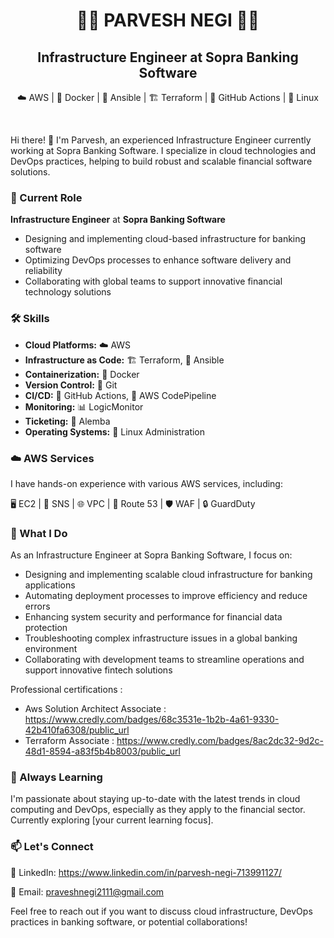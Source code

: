 # <div align="center">👨‍💻 **PARVESH NEGI** 👨‍💻</div>

## <div align="center"> Infrastructure Engineer at Sopra Banking Software </div>

<div align="center">

☁️ AWS | 🐳 Docker | 🔧 Ansible | 🏗️ Terraform | 🐙 GitHub Actions | 🐧 Linux

</div>
<br>

Hi there! 👋 I'm Parvesh, an experienced Infrastructure Engineer currently working at Sopra Banking Software. I specialize in cloud technologies and DevOps practices, helping to build robust and scalable financial software solutions.

### 🏢 Current Role

**Infrastructure Engineer** at **Sopra Banking Software**
- Designing and implementing cloud-based infrastructure for banking software
- Optimizing DevOps processes to enhance software delivery and reliability
- Collaborating with global teams to support innovative financial technology solutions

### 🛠 Skills

- **Cloud Platforms:** ☁️ AWS
- **Infrastructure as Code:** 🏗️ Terraform, 🔧 Ansible
- **Containerization:** 🐳 Docker
- **Version Control:** 📂 Git
- **CI/CD:** 🐙 GitHub Actions, 🚀 AWS CodePipeline
- **Monitoring:** 📊 LogicMonitor
- **Ticketing:** 🎫 Alemba
- **Operating Systems:** 🐧 Linux Administration

### ☁️ AWS Services

I have hands-on experience with various AWS services, including:

🖥️ EC2 | 📨 SNS | 🌐 VPC | 🔀 Route 53 | 🛡️ WAF | 🔒 GuardDuty

### 💼 What I Do

As an Infrastructure Engineer at Sopra Banking Software, I focus on:

- Designing and implementing scalable cloud infrastructure for banking applications
- Automating deployment processes to improve efficiency and reduce errors
- Enhancing system security and performance for financial data protection
- Troubleshooting complex infrastructure issues in a global banking environment
- Collaborating with development teams to streamline operations and support innovative fintech solutions

Professional certifications :

- Aws Solution Architect Associate : https://www.credly.com/badges/68c3531e-1b2b-4a61-9330-42b410fa6308/public_url
- Terraform Associate : https://www.credly.com/badges/8ac2dc32-9d2c-48d1-8594-a83f5b4b8003/public_url
### 🌱 Always Learning

I'm passionate about staying up-to-date with the latest trends in cloud computing and DevOps, especially as they apply to the financial sector. Currently exploring [your current learning focus].

### 📫 Let's Connect

👔 LinkedIn: https://www.linkedin.com/in/parvesh-negi-713991127/

📧 Email: praveshnegi2111@gmail.com

Feel free to reach out if you want to discuss cloud infrastructure, DevOps practices in banking software, or potential collaborations!
